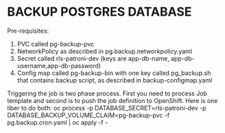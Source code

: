 # BACKUP POSTGRES DATABASE

Pre-requisites:
1. PVC called pg-backup-pvc
2. NetworkPolicy as described in pg.backup.networkpolicy.yaml
3. Secret called rls-patroni-dev (keys are app-db-name, app-db-username,app-db-password)
4. Config map called pg-backup-bin with one key called pg_backup.sh that contains backup script, as described in backup-configmap.yaml

Triggering the job is two phase process. First you need to process Job template and second is to push the job definition to OpenShift. Here is one liber to do both:
oc process -p DATABASE_SECRET=rls-patroni-dev -p DATABASE_BACKUP_VOLUME_CLAIM=pg-backup-pvc -f pg.backup.cron.yaml | oc apply -f -